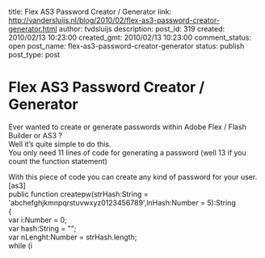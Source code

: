 title: Flex AS3 Password Creator / Generator
link: http://vandersluijs.nl/blog/2010/02/flex-as3-password-creator-generator.html
author: tvdsluijs
description: 
post_id: 319
created: 2010/02/13 10:23:00
created_gmt: 2010/02/13 10:23:00
comment_status: open
post_name: flex-as3-password-creator-generator
status: publish
post_type: post

# Flex AS3 Password Creator / Generator

Ever wanted to create or generate passwords within Adobe Flex / Flash Builder or AS3 ?  
Well it’s quite simple to do this.  
You only need 11 lines of code for generating a password (well 13 if you count the function statement)  
  
With this piece of code you can create any kind of password for your user.  
[as3]  
public function createpw(strHash:String = 'abchefghjkmnpqrstuvwxyz0123456789',lnHash:Number = 5):String  
{  
var i:Number = 0;  
var hash:String = "";  
var nLenght:Number = strHash.length;  
while (i